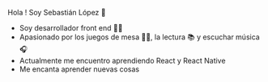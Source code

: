 Hola ! Soy Sebastián López 👋
- Soy desarrollador front end :man_technologist:
- Apasionado por los juegos de mesa :mage_man:, la lectura :books: y escuchar música :headphones:
- Actualmente me encuentro aprendiendo React y React Native
- Me encanta aprender nuevas cosas 

<!---
seblopezp/seblopezp is a ✨ special ✨ repository because its `README.md` (this file) appears on your GitHub profile.
You can click the Preview link to take a look at your changes.
--->
